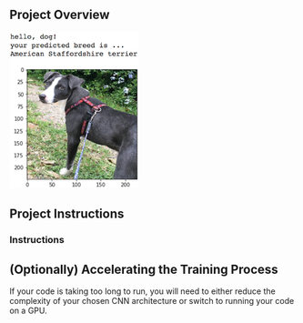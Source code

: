 [//]: # (Image References)

[image1]: ./images/sample_dog_output.png "Sample Output"
[image2]: ./images/vgg16_model.png "VGG-16 Model Layers"
[image3]: ./images/vgg16_model_draw.png "VGG16 Model Figure"


## Project Overview

![Sample Output][image1]


## Project Instructions

### Instructions

## (Optionally) Accelerating the Training Process 

If your code is taking too long to run, you will need to either reduce the complexity of your chosen CNN architecture or switch to running your code on a GPU.
